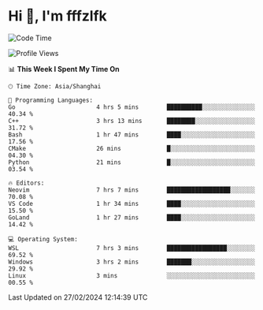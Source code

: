 # Hi 👋, I'm fffzlfk

<!--START_SECTION:waka-->
![Code Time](http://img.shields.io/badge/Code%20Time-671%20hrs%2027%20mins-blue)

![Profile Views](http://img.shields.io/badge/Profile%20Views-3-blue)

📊 **This Week I Spent My Time On** 

```text
🕑︎ Time Zone: Asia/Shanghai

💬 Programming Languages: 
Go                       4 hrs 5 mins        ██████████░░░░░░░░░░░░░░░   40.34 % 
C++                      3 hrs 13 mins       ████████░░░░░░░░░░░░░░░░░   31.72 % 
Bash                     1 hr 47 mins        ████░░░░░░░░░░░░░░░░░░░░░   17.56 % 
CMake                    26 mins             █░░░░░░░░░░░░░░░░░░░░░░░░   04.30 % 
Python                   21 mins             █░░░░░░░░░░░░░░░░░░░░░░░░   03.54 % 

🔥 Editors: 
Neovim                   7 hrs 7 mins        ██████████████████░░░░░░░   70.08 % 
VS Code                  1 hr 34 mins        ████░░░░░░░░░░░░░░░░░░░░░   15.50 % 
GoLand                   1 hr 27 mins        ████░░░░░░░░░░░░░░░░░░░░░   14.42 % 

💻 Operating System: 
WSL                      7 hrs 3 mins        █████████████████░░░░░░░░   69.52 % 
Windows                  3 hrs 2 mins        ███████░░░░░░░░░░░░░░░░░░   29.92 % 
Linux                    3 mins              ░░░░░░░░░░░░░░░░░░░░░░░░░   00.55 % 
```


 Last Updated on 27/02/2024 12:14:39 UTC
<!--END_SECTION:waka-->
